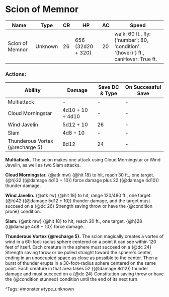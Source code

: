 # Scion of Memnor

| Name | Type | CR | HP | AC | Speed |
|------|------|----|----|----|-------|
| Scion of Memnor | Unknown | 26 | 656 (32d20 + 320) | 20 | walk: 60 ft., fly: {'number': 80, 'condition': '(hover)'} ft., canHover: True ft. |

### Actions:

| Ability | Damage | Save DC & Type | On Successful Save |
|---------|--------|----------------|--------------------|
| Multiattack | - | - | - |
| Cloud Morningstar | 4d10 + 10 + 4d10 | - | - |
| Wind Javelin | 5d12 + 10 | 26 | - |
| Slam | 4d8 + 10 | - | - |
| Thunderous Vortex {@recharge 5} | 8d12 | 24 | - |


**Multiattack.** The scion makes one attack using Cloud Morningstar or Wind Javelin, as well as two Slam attacks.

**Cloud Morningstar.** {@atk mw} {@hit 18} to hit, reach 30 ft., one target. {@h}32 ({@damage 4d10 + 10}) force damage plus 22 ({@damage 4d10}) thunder damage.

**Wind Javelin.** {@atk rw} {@hit 18} to hit, range 120/480 ft., one target. {@h}42 ({@damage 5d12 + 10}) thunder damage, and the target must succeed on a {@dc 26} Strength saving throw or have the {@condition prone} condition.

**Slam.** {@atk mw} {@hit 18} to hit, reach 20 ft., one target. {@h}28 ({@damage 4d8 + 10}) force damage.

**Thunderous Vortex {@recharge 5}.** The scion magically creates a vortex of wind in a 60-foot-radius sphere centered on a point it can see within 120 feet of itself. Each creature in the sphere must succeed on a {@dc 24} Strength saving throw or be pulled straight toward the sphere's center, ending in an unoccupied space as close as possible to the center. Then a burst of thunder erupts in a 30-foot-radius sphere centered on the same point. Each creature in that area takes 52 ({@damage 8d12}) thunder damage and must succeed on a {@dc 24} Constitution saving throw or have the {@condition stunned} condition until the end of its next turn.

^Tags: #monster #type_unknown